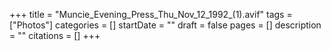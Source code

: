 +++
title = "Muncie_Evening_Press_Thu_Nov_12_1992_(1).avif"
tags = ["Photos"]
categories = []
startDate = ""
draft = false
pages = []
description = ""
citations = []
+++

